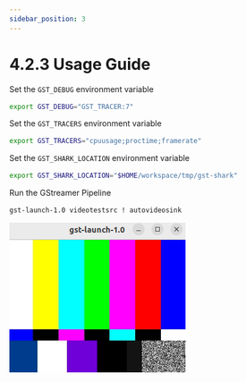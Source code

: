 ```yaml
---
sidebar_position: 3
---
```

# 4.2.3 Usage Guide

Set the `GST_DEBUG` environment variable

```bash
export GST_DEBUG="GST_TRACER:7"
```

Set the `GST_TRACERS` environment variable

```bash
export GST_TRACERS="cpuusage;proctime;framerate"
```

Set the `GST_SHARK_LOCATION` environment variable

```bash
export GST_SHARK_LOCATION="$HOME/workspace/tmp/gst-shark"
```

Run the GStreamer Pipeline

```bash
gst-launch-1.0 videotestsrc ! autovideosink
```

![result_autosink](./image/result_autosink.png)
